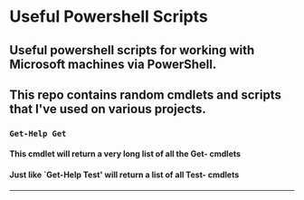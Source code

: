# Useful Powershell Scripts

## Useful powershell scripts for working with Microsoft machines via PowerShell.

## This repo contains random cmdlets and scripts that I've used on various projects.

### `Get-Help Get`
#### This cmdlet will return a very long list of all the Get- cmdlets
#### Just like `Get-Help Test' will return a list of all Test- cmdlets

------------------
